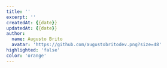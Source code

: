 ```yaml
---
title: ''
excerpt: ''
createdAt: {{date}}
updatedAt: {{date}}
author:
  name: Augusto Brito
  avatar: 'https://github.com/augustobritodev.png?size=48'
highlighted: 'false'
color: 'orange'
---
```


#
#
#

## 